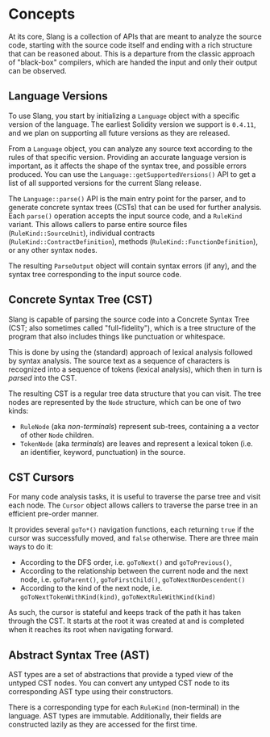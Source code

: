 # Concepts

At its core, Slang is a collection of APIs that are meant to analyze the source code, starting with the source code itself and ending with a rich structure that can be reasoned about.
This is a departure from the classic approach of "black-box" compilers, which are handed the input and only their output can be observed.

## Language Versions

To use Slang, you start by initializing a `Language` object with a specific version of the language.
The earliest Solidity version we support is `0.4.11`, and we plan on supporting all future versions as they are released.

From a `Language` object, you can analyze any source text according to the rules of that specific version.
Providing an accurate language version is important, as it affects the shape of the syntax tree, and possible errors produced.
You can use the `Language::getSupportedVersions()` API to get a list of all supported versions for the current Slang release.

The `Language::parse()` API is the main entry point for the parser, and to generate concrete syntax trees (CSTs) that can be used for further analysis.
Each `parse()` operation accepts the input source code, and a `RuleKind` variant.
This allows callers to parse entire source files (`RuleKind::SourceUnit`), individual contracts (`RuleKind::ContractDefinition`),
methods (`RuleKind::FunctionDefinition`), or any other syntax nodes.

The resulting `ParseOutput` object will contain syntax errors (if any), and the syntax tree corresponding to the input source code.

## Concrete Syntax Tree (CST)

Slang is capable of parsing the source code into a Concrete Syntax Tree (CST; also sometimes called "full-fidelity"),
which is a tree structure of the program that also includes things like punctuation or whitespace.

This is done by using the (standard) approach of lexical analysis followed by syntax analysis.
The source text as a sequence of characters is recognized into a sequence of tokens (lexical analysis), which then in turn is _parsed_ into the CST.

The resulting CST is a regular tree data structure that you can visit.
The tree nodes are represented by the `Node` structure, which can be one of two kinds:

-   `RuleNode` (aka _non-terminals_) represent sub-trees, containing a a vector of other `Node` children.
-   `TokenNode` (aka _terminals_) are leaves and represent a lexical token (i.e. an identifier, keyword, punctuation) in the source.

## CST Cursors

For many code analysis tasks, it is useful to traverse the parse tree and visit each node.
The `Cursor` object allows callers to traverse the parse tree in an efficient pre-order manner.

It provides several `goTo*()` navigation functions, each returning `true` if the cursor was successfully moved, and `false` otherwise.
There are three main ways to do it:

-   According to the DFS order, i.e. `goToNext()` and `goToPrevious()`,
-   According to the relationship between the current node and the next node, i.e. `goToParent()`, `goToFirstChild()`, `goToNextNonDescendent()`
-   According to the kind of the next node, i.e. `goToNextTokenWithKind(kind)`, `goToNextRuleWithKind(kind)`

As such, the cursor is stateful and keeps track of the path it has taken through the CST.
It starts at the root it was created at and is completed when it reaches its root when navigating forward.

## Abstract Syntax Tree (AST)

AST types are a set of abstractions that provide a typed view of the untyped CST nodes.
You can convert any untyped CST node to its corresponding AST type using their constructors.

There is a corresponding type for each `RuleKind` (non-terminal) in the language. AST types are immutable.
Additionally, their fields are constructed lazily as they are accessed for the first time.
